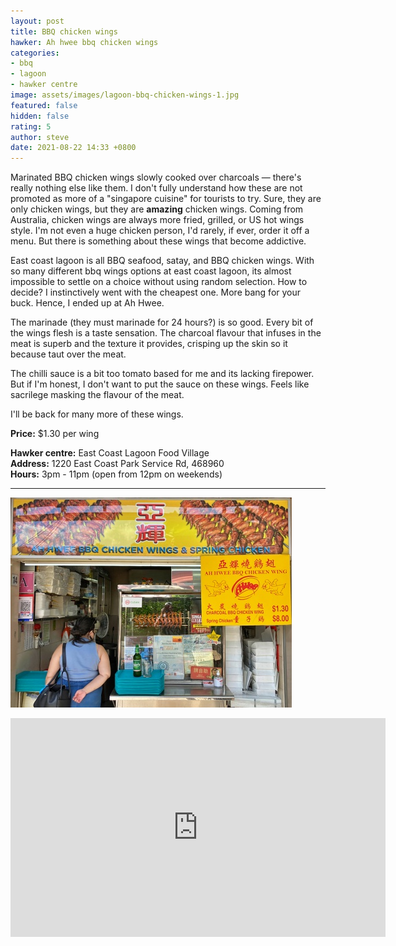 ```yaml
---
layout: post
title: BBQ chicken wings
hawker: Ah hwee bbq chicken wings
categories:
- bbq
- lagoon
- hawker centre
image: assets/images/lagoon-bbq-chicken-wings-1.jpg
featured: false
hidden: false
rating: 5
author: steve
date: 2021-08-22 14:33 +0800
---
```

Marinated BBQ chicken wings slowly cooked over charcoals — there's really nothing else like them. I don't fully understand how these are not promoted as more of a "singapore cuisine" for tourists to try. Sure, they are only chicken wings, but they are **amazing** chicken wings. Coming from Australia, chicken wings are always more fried, grilled, or US hot wings style. I'm not even a huge chicken person, I'd rarely, if ever, order it off a menu. But there is something about these wings that become addictive.

East coast lagoon is all BBQ seafood, satay, and BBQ chicken wings. With so many different bbq wings options at east coast lagoon, its almost impossible to settle on a choice without using random selection. How to decide? I instinctively went with the cheapest one. More bang for your buck. Hence, I ended up at Ah Hwee.

The marinade (they must marinade for 24 hours?) is so good. Every bit of the wings flesh is a taste sensation. The charcoal flavour that infuses in the meat is superb and the texture it provides, crisping up the skin so it because taut over the meat.

The chilli sauce is a bit too tomato based for me and its lacking firepower. But if I'm honest, I don't want to put the sauce on these wings. Feels like sacrilege masking the flavour of the meat.

I'll be back for many more of these wings.

**Price:** $1.30 per wing

**Hawker centre:** East Coast Lagoon Food Village  
**Address:** 1220 East Coast Park Service Rd, 468960  
**Hours:** 3pm - 11pm (open from 12pm on weekends)  

***  

![Ah hwee bbq chicken wings](/assets/images/lagoon-bbq-chicken-wings-2.jpg "Ah hwee bbq chicken wings")

<iframe src="https://www.google.com/maps/embed?pb=!1m18!1m12!1m3!1d3988.78049912728!2d103.93275511475396!3d1.3068680990468287!2m3!1f0!2f0!3f0!3m2!1i1024!2i768!4f13.1!3m3!1m2!1s0x31da18764013f43b%3A0x6cfef20f595a57b0!2sEast%20Coast%20Lagoon%20Food%20Village!5e0!3m2!1sen!2ssg!4v1567135621194!5m2!1sen!2ssg" width="600" height="350" frameborder="0" style="border:0;" allowfullscreen=""></iframe>
